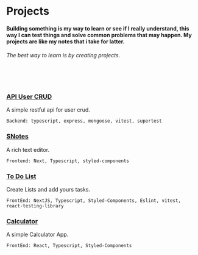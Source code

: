 # Projects
#### Building something is my way to learn or see if I really understand, this way I can test things and solve common problems that may happen. My projects are like my notes that i take for latter.
###### The best way to learn is by creating projects.

<br/>
<br/>

### [API User CRUD](./04-user-crud-restful)
A simple restful api for user crud.

    Backend: typescript, express, mongoose, vitest, supertest


### [SNotes](./03-s-notes)
A rich text editor.

    Frontend: Next, Typescript, styled-components


### [To Do List](./02-to-do-list)
Create Lists and add yours tasks.
    
    FrontEnd: NextJS, Typescript, Styled-Components, Eslint, vitest, react-testing-library
    

### [Calculator](./01-calculator)
A simple Calculator App. 
    
    FrontEnd: React, Typescript, Styled-Components
